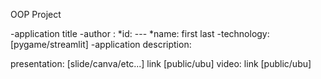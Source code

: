 OOP Project

-application title
-author :
  *id: ---
  *name: first last
-technology: [pygame/streamlit]
-application description:

presentation: [slide/canva/etc...] link [public/ubu]
video: link [public/ubu]
